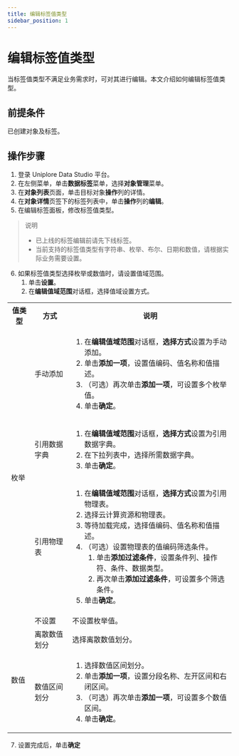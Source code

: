 ```yaml
---
title: 编辑标签值类型
sidebar_position: 1
---
```


# 编辑标签值类型
当标签值类型不满足业务需求时，可对其进行编辑。本文介绍如何编辑标签值类型。

## 前提条件
已创建对象及标签。

## 操作步骤
1. 登录 Uniplore Data Studio 平台。
2. 在左侧菜单，单击**数据标签**菜单，选择**对象管理**菜单。
3. 在**对象列表**页面，单击目标对象**操作**列的详情。
4. 在**对象详情**页签下的标签列表中，单击**操作**列的**编辑**。
5. 在编辑标签面板，修改标签值类型。
> 说明  
> - 已上线的标签编辑前请先下线标签。
> - 当前支持的标签值类型有字符串、枚举、布尔、日期和数值，请根据实际业务需要设置。
6. 如果标签值类型选择枚举或数值时，请设置值域范围。
    1. 单击**设置**。
    2. 在**编辑值域范围**对话框，选择值域设置方式。

<table>
    <tr>
        <th>值类型</th>
        <th>方式</th>
        <th>说明</th>
    </tr>
    <tr>
        <td rowspan="4">枚举</td>
        <td>手动添加</td>
        <td>
            <ol>
                <li>在<strong>编辑值域范围</strong>对话框，<strong>选择方式</strong>设置为手动添加。</li>
                <li>单击<strong>添加一项</strong>，设置值编码、值名称和值描述。</li>
                <li>（可选）再次单击<strong>添加一项</strong>，可设置多个枚举值。</li>
                <li>单击<strong>确定</strong>。</li>
            </ol>
        </td>
    </tr>
    <tr>
        <td>引用数据字典</td>
        <td>
            <ol>
                <li>在<strong>编辑值域范围</strong>对话框，<strong>选择方式</strong>设置为引用数据字典。</li>
                <li>在下拉列表中，选择所需数据字典。</li>
                <li>单击<strong>确定</strong>。</li>
            </ol>
        </td>
    </tr>
    <tr>
        <td>引用物理表</td>
        <td>
            <ol>
                <li>在<strong>编辑值域范围</strong>对话框，<strong>选择方式</strong>设置为引用物理表。</li>
                <li>选择云计算资源和物理表。</li>
                <li>等待加载完成，选择值编码、值名称和值描述。</li>
                <li>
                    （可选）设置物理表的值编码筛选条件。
                    <ol>
                        <li>单击<strong>添加过滤条件</strong>，设置条件列、操作符、条件、数据类型。</li>
                        <li>再次单击<strong>添加过滤条件</strong>，可设置多个筛选条件。</li>
                    </ol>
                </li>
                <li>单击<strong>确定</strong>。</li>
            </ol>
        </td>
    </tr>
    <tr>
        <td>不设置</td>
        <td>不设置枚举值。</td>
    </tr>
    <tr>
        <td rowspan="2">数值</td>
        <td>离散数值划分</td>
        <td>选择离散数值划分。</td>
    </tr>
    <tr>
        <td>数值区间划分</td>
        <td>
            <ol>
                <li>选择数值区间划分。</li>
                <li>单击<strong>添加一项</strong>，设置分段名称、左开区间和右闭区间。</li>
                <li>（可选）再次单击<strong>添加一项</strong>，可设置多个数值区间。</li>
                <li>单击<strong>确定</strong>。</li>
            </ol>
        </td>
    </tr>
</table>

7. 设置完成后，单击**确定**